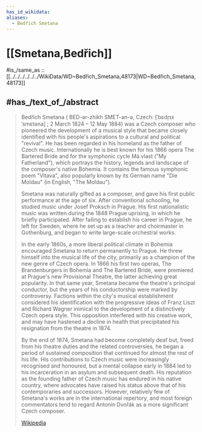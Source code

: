 ```yaml
---
has_id_wikidata: 
aliases:
  - Bedřich Smetana
---
```


# [[Smetana,Bedřich]] 

#is_/same_as :: [[../../../../../../WikiData/WD~Bedřich_Smetana,48173|WD~Bedřich_Smetana,48173]] 

## #has_/text_of_/abstract 

> Bedřich Smetana ( BED-ər-zhikh SMET-ən-ə, Czech: [ˈbɛdr̝ɪx ˈsmɛtana] ; 
> 2 March 1824 – 12 May 1884) was a Czech composer who pioneered the development of a musical style that became closely identified with his people's aspirations to a cultural and political "revival". He has been regarded in his homeland as the father of Czech music. Internationally he is best known for his 1866 opera The Bartered Bride and for the symphonic cycle Má vlast ("My Fatherland"), which portrays the history, legends and landscape of the composer's native Bohemia. It contains the famous symphonic poem "Vltava", also popularly known by its German name "Die Moldau" (in English, "The Moldau").
>
> Smetana was naturally gifted as a composer, and gave his first public performance at the age of six. After conventional schooling, he studied music under Josef Proksch in Prague. His first nationalistic music was written during the 1848 Prague uprising, in which he briefly participated. After failing to establish his career in Prague, he left for Sweden, where he set up as a teacher and choirmaster in Gothenburg, and began to write large-scale orchestral works.
>
> In the early 1860s, a more liberal political climate in Bohemia encouraged Smetana to return permanently to Prague. He threw himself into the musical life of the city, primarily as a champion of the new genre of Czech opera. In 1866 his first two operas, The Brandenburgers in Bohemia and The Bartered Bride, were premiered at Prague's new Provisional Theatre, the latter achieving great popularity. In that same year, Smetana became the theatre's principal conductor, but the years of his conductorship were marked by controversy. Factions within the city's musical establishment considered his identification with the progressive ideas of Franz Liszt and Richard Wagner inimical to the development of a distinctively Czech opera style. This opposition interfered with his creative work, and may have hastened a decline in health that precipitated his resignation from the theatre in 1874.
>
> By the end of 1874, Smetana had become completely deaf but, freed from his theatre duties and the related controversies, he began a period of sustained composition that continued for almost the rest of his life. His contributions to Czech music were increasingly recognised and honoured, but a mental collapse early in 1884 led to his incarceration in an asylum and subsequent death. His reputation as the founding father of Czech music has endured in his native country, where advocates have raised his status above that of his contemporaries and successors. However, relatively few of Smetana's works are in the international repertory, and most foreign commentators tend to regard Antonín Dvořák as a more significant Czech composer.
>
> [Wikipedia](https://en.wikipedia.org/wiki/Bed%C5%99ich%20Smetana) 

